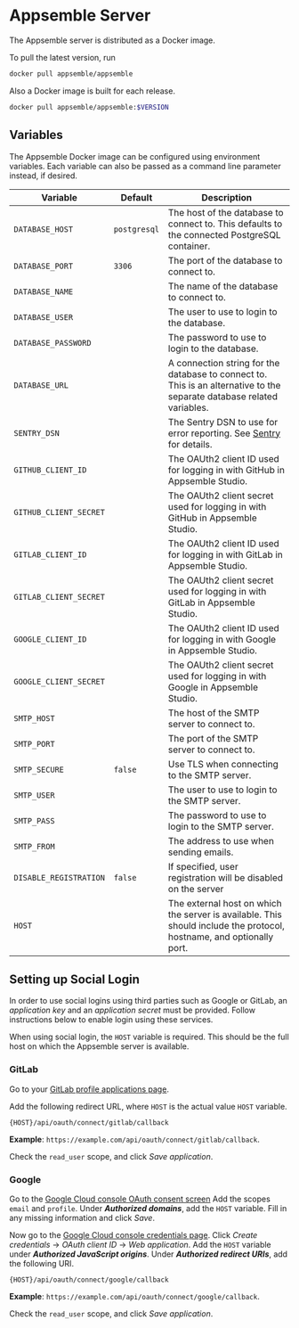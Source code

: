 # Appsemble Server

The Appsemble server is distributed as a Docker image.

To pull the latest version, run

```sh
docker pull appsemble/appsemble
```

Also a Docker image is built for each release.

```sh
docker pull appsemble/appsemble:$VERSION
```

## Variables

The Appsemble Docker image can be configured using environment variables. Each variable can also be
passed as a command line parameter instead, if desired.

| Variable               | Default      | Description                                                                                                            |
| ---------------------- | ------------ | ---------------------------------------------------------------------------------------------------------------------- |
| `DATABASE_HOST`        | `postgresql` | The host of the database to connect to. This defaults to the connected PostgreSQL container.                           |
| `DATABASE_PORT`        | `3306`       | The port of the database to connect to.                                                                                |
| `DATABASE_NAME`        |              | The name of the database to connect to.                                                                                |
| `DATABASE_USER`        |              | The user to use to login to the database.                                                                              |
| `DATABASE_PASSWORD`    |              | The password to use to login to the database.                                                                          |
| `DATABASE_URL`         |              | A connection string for the database to connect to. This is an alternative to the separate database related variables. |
| `SENTRY_DSN`           |              | The Sentry DSN to use for error reporting. See [Sentry](https://sentry.io) for details.                                |
| `GITHUB_CLIENT_ID`     |              | The OAUth2 client ID used for logging in with GitHub in Appsemble Studio.                                              |
| `GITHUB_CLIENT_SECRET` |              | The OAUth2 client secret used for logging in with GitHub in Appsemble Studio.                                          |
| `GITLAB_CLIENT_ID`     |              | The OAUth2 client ID used for logging in with GitLab in Appsemble Studio.                                              |
| `GITLAB_CLIENT_SECRET` |              | The OAUth2 client secret used for logging in with GitLab in Appsemble Studio.                                          |
| `GOOGLE_CLIENT_ID`     |              | The OAUth2 client ID used for logging in with Google in Appsemble Studio.                                              |
| `GOOGLE_CLIENT_SECRET` |              | The OAUth2 client secret used for logging in with Google in Appsemble Studio.                                          |
| `SMTP_HOST`            |              | The host of the SMTP server to connect to.                                                                             |
| `SMTP_PORT`            |              | The port of the SMTP server to connect to.                                                                             |
| `SMTP_SECURE`          | `false`      | Use TLS when connecting to the SMTP server.                                                                            |
| `SMTP_USER`            |              | The user to use to login to the SMTP server.                                                                           |
| `SMTP_PASS`            |              | The password to use to login to the SMTP server.                                                                       |
| `SMTP_FROM`            |              | The address to use when sending emails.                                                                                |
| `DISABLE_REGISTRATION` | `false`      | If specified, user registration will be disabled on the server                                                         |
| `HOST`                 |              | The external host on which the server is available. This should include the protocol, hostname, and optionally port.   |

## Setting up Social Login

In order to use social logins using third parties such as Google or GitLab, an _application key_ and
an _application secret_ must be provided. Follow instructions below to enable login using these
services.

When using social login, the `HOST` variable is required. This should be the full host on which the
Appsemble server is available.

### GitLab

Go to your [GitLab profile applications page](https://gitlab.com/profile/applications).

Add the following redirect URL, where `HOST` is the actual value `HOST` variable.

```
{HOST}/api/oauth/connect/gitlab/callback
```

**Example**: `https://example.com/api/oauth/connect/gitlab/callback`.

Check the `read_user` scope, and click _Save application_.

### Google

Go to the
[Google Cloud console OAuth consent screen](https://console.cloud.google.com/apis/credentials/consent)
Add the scopes `email` and `profile`. Under _**Authorized domains**_, add the `HOST` variable. Fill
in any missing information and click _Save_.

Now go to the
[Google Cloud console credentials page](https://console.cloud.google.com/apis/credentials). Click
_Create credentials_ → _OAuth client ID_ → _Web application_. Add the `HOST` variable under
_**Authorized JavaScript origins**_. Under _**Authorized redirect URIs**_, add the following URI.

```
{HOST}/api/oauth/connect/google/callback
```

**Example**: `https://example.com/api/oauth/connect/google/callback`.

Check the `read_user` scope, and click _Save application_.
